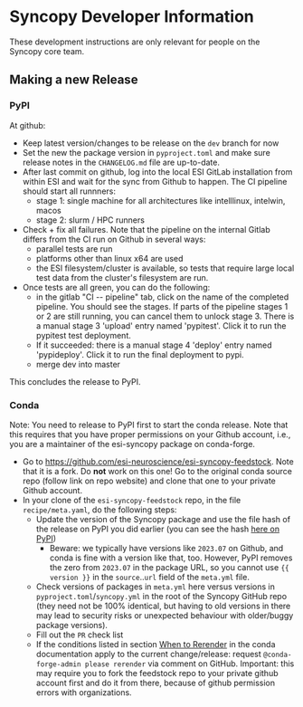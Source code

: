 # Syncopy Developer Information

These development instructions are only relevant for people on the Syncopy core team.

## Making a new Release

### PyPI

At github:

* Keep latest version/changes to be release on the `dev` branch for now
* Set the new the package version in `pyproject.toml` and make sure release notes in the `CHANGELOG.md` file are up-to-date.
* After last commit on github, log into the local ESI GitLab installation from within ESI and wait for the sync from Github to happen. The CI pipeline should start all runnners:
  - stage 1: single machine for all architectures like intelllinux, intelwin, macos
  - stage 2: slurm / HPC runners
* Check + fix all failures. Note that the pipeline on the internal Gitlab differs from the CI run on Github in several ways:
  - parallel tests are run
  - platforms other than linux x64 are used
  - the ESI filesystem/cluster is available, so tests that require large local test data from the cluster's filesystem are run.
* Once tests are all green, you can do the following:  
  - in the gitlab "CI -- pipeline" tab, click on the name of the completed pipeline. You should see the stages. If parts of the pipeline stages 1 or 2 are still running, you can cancel them to unlock stage 3. There is a manual stage 3 'upload' entry named 'pypitest'. Click it to run the pypitest test deployment.
  - If it succeeded: there is a manual stage 4 'deploy' entry named 'pypideploy'. Click it to run the final deployment to pypi.
  - merge dev into master

This concludes the release to PyPI.

### Conda

Note: You need to release to PyPI first to start the conda release. Note that this requires that you have proper permissions on your Github account, i.e., you are a maintainer of the esi-syncopy package on conda-forge.

* Go to https://github.com/esi-neuroscience/esi-syncopy-feedstock. Note that it is a fork. Do **not** work on this one! Go to the original conda source repo (follow link on repo website) and clone that one to your private Github account.
* In your clone of the `esi-syncopy-feedstock` repo, in the file `recipe/meta.yaml`, do the following steps:
   - Update the version of the Syncopy package and use the file hash of the release on PyPI you did earlier (you can see the hash [here on PyPI](https://pypi.org/project/esi-syncopy/#files))
       * Beware: we typically have versions like `2023.07` on Github, and conda is fine with a version like that, too. However, PyPI removes the zero from `2023.07` in the package URL, so you cannot use  `{{ version }}` in the `source`..`url` field of the `meta.yml` file.
   - Check versions of packages in `meta.yml` here versus versions in `pyproject.toml`/`syncopy.yml` in the root of the Syncopy GitHub repo (they need not be 100% identical, but having to old versions in there may lead to security risks or unexpected behaviour with older/buggy package versions).
   - Fill out the `PR` check list
   - If the conditions listed in section [When to Rerender](https://conda-forge.org/docs/maintainer/updating_pkgs.html#when-to-rerender) in the conda documentation apply to the current change/release: request `@conda-forge-admin please rerender` via comment on GitHub. Important: this may require you to fork the feedstock repo to your private github account first and do it from there, because of github permission errors with organizations.
